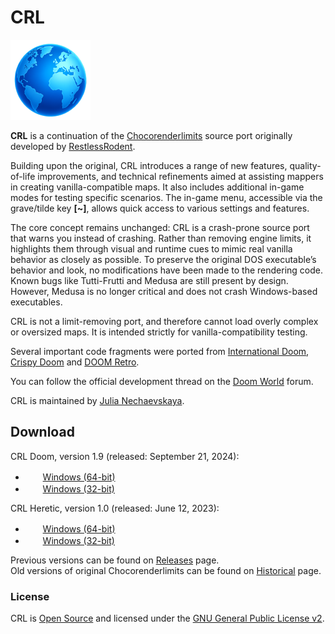 # CRL

[![CRL icon](https://github.com/JNechaevsky/CRL/blob/main/data/doom.png)](https://github.com/JNechaevsky/CRL)

**CRL** is a continuation of the [Chocorenderlimits](https://doomwiki.org/wiki/Chocorenderlimits) source port originally developed by [RestlessRodent](https://doomwiki.org/wiki/RestlessRodent).

Building upon the original, CRL introduces a range of new features, quality-of-life improvements, and technical refinements aimed at assisting mappers in creating vanilla-compatible maps. It also includes additional in-game modes for testing specific scenarios. The in-game menu, accessible via the grave/tilde key **[~]**, allows quick access to various settings and features.

The core concept remains unchanged: CRL is a crash-prone source port that warns you instead of crashing. Rather than removing engine limits, it highlights them through visual and runtime cues to mimic real vanilla behavior as closely as possible. To preserve the original DOS executable’s behavior and look, no modifications have been made to the rendering code. Known bugs like Tutti-Frutti and Medusa are still present by design. However, Medusa is no longer critical and does not crash Windows-based executables.

CRL is not a limit-removing port, and therefore cannot load overly complex or oversized maps. It is intended strictly for vanilla-compatibility testing.

Several important code fragments were ported from [International Doom](https://github.com/jnechaevsky/inter-doom), [Crispy Doom](http://github.com/fabiangreffrath/crispy-doom) and [DOOM Retro](https://github.com/bradharding/doomretro).

You can follow the official development thread on the [Doom World](https://www.doomworld.com/forum/topic/134756-chocorenderlimitscrl-16-september-7-2023/) forum.

CRL is maintained by [Julia Nechaevskaya](https://jnechaevsky.github.io/author.html).

## Download

CRL Doom, version 1.9 (released: September 21, 2024):
* &nbsp;<img src="https://jnechaevsky.github.io/assets/img/icon_win64.png" width="16" height="16" />&nbsp;&nbsp;[Windows (64-bit)](https://github.com/JNechaevsky/CRL/releases/download/crl-1.9/crl-1.9-win64.zip)
* &nbsp;<img src="https://jnechaevsky.github.io/assets/img/icon_win32.png" width="16" height="16" />&nbsp;&nbsp;[Windows (32-bit)](https://github.com/JNechaevsky/CRL/releases/download/crl-1.9/crl-1.9-win32.zip)

CRL Heretic, version 1.0 (released: June 12, 2023):
* &nbsp;<img src="https://jnechaevsky.github.io/assets/img/icon_win64.png" width="16" height="16" />&nbsp;&nbsp;[Windows (64-bit)](https://github.com/JNechaevsky/CRL/releases/download/crl-hr-1.0/crl-heretic-1.0-win64.zip)
* &nbsp;<img src="https://jnechaevsky.github.io/assets/img/icon_win32.png" width="16" height="16" />&nbsp;&nbsp;[Windows (32-bit)](https://github.com/JNechaevsky/CRL/releases/download/crl-hr-1.0/crl-heretic-1.0-win32.zip)

Previous versions can be found on [Releases](https://github.com/JNechaevsky/CRL/releases) page.<br>
Old versions of original Chocorenderlimits can be found on [Historical](https://github.com/JNechaevsky/CRL/releases/tag/Historical) page.

### License

CRL is [Open Source](https://opensource.org/osd) and licensed under the [GNU General Public License v2](https://www.gnu.org/licenses/gpl-2.0.html).
